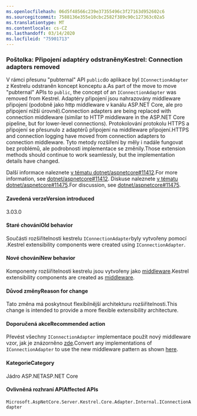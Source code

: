 ```yaml
---
ms.openlocfilehash: 06d5f48566c239e37355496c3f27163d952602c6
ms.sourcegitcommit: 7588136e355e10cbc2582f389c90c127363c02a5
ms.translationtype: MT
ms.contentlocale: cs-CZ
ms.lasthandoff: 03/14/2020
ms.locfileid: "75901713"
---
```

### <a name="kestrel-connection-adapters-removed"></a><span data-ttu-id="0963e-101">Poštolka: Připojení adaptéry odstraněny</span><span class="sxs-lookup"><span data-stu-id="0963e-101">Kestrel: Connection adapters removed</span></span>

<span data-ttu-id="0963e-102">V rámci přesunu "pubternal" API `public`do aplikace byl `IConnectionAdapter` z Kestrelu odstraněn koncept konceptu a.</span><span class="sxs-lookup"><span data-stu-id="0963e-102">As part of the move to move "pubternal" APIs to `public`, the concept of an `IConnectionAdapter` was removed from Kestrel.</span></span> <span data-ttu-id="0963e-103">Adaptéry připojení jsou nahrazovány middleware připojení (podobně jako http middleware v kanálu ASP.NET Core, ale pro připojení nižší úrovně).</span><span class="sxs-lookup"><span data-stu-id="0963e-103">Connection adapters are being replaced with connection middleware (similar to HTTP middleware in the ASP.NET Core pipeline, but for lower-level connections).</span></span> <span data-ttu-id="0963e-104">Protokolování protokolu HTTPS a připojení se přesunulo z adaptérů připojení na middleware připojení.</span><span class="sxs-lookup"><span data-stu-id="0963e-104">HTTPS and connection logging have moved from connection adapters to connection middleware.</span></span> <span data-ttu-id="0963e-105">Tyto metody rozšíření by měly i nadále fungovat bez problémů, ale podrobnosti implementace se změnily.</span><span class="sxs-lookup"><span data-stu-id="0963e-105">Those extension methods should continue to work seamlessly, but the implementation details have changed.</span></span>

<span data-ttu-id="0963e-106">Další informace naleznete [v tématu dotnet/aspnetcore#11412](https://github.com/dotnet/aspnetcore/pull/11412).</span><span class="sxs-lookup"><span data-stu-id="0963e-106">For more information, see [dotnet/aspnetcore#11412](https://github.com/dotnet/aspnetcore/pull/11412).</span></span> <span data-ttu-id="0963e-107">Diskuse naleznete [v tématu dotnet/aspnetcore#11475](https://github.com/dotnet/aspnetcore/issues/11475).</span><span class="sxs-lookup"><span data-stu-id="0963e-107">For discussion, see [dotnet/aspnetcore#11475](https://github.com/dotnet/aspnetcore/issues/11475).</span></span>

#### <a name="version-introduced"></a><span data-ttu-id="0963e-108">Zavedená verze</span><span class="sxs-lookup"><span data-stu-id="0963e-108">Version introduced</span></span>

<span data-ttu-id="0963e-109">3.0</span><span class="sxs-lookup"><span data-stu-id="0963e-109">3.0</span></span>

#### <a name="old-behavior"></a><span data-ttu-id="0963e-110">Staré chování</span><span class="sxs-lookup"><span data-stu-id="0963e-110">Old behavior</span></span>

<span data-ttu-id="0963e-111">Součásti rozšiřitelnosti kestrelu `IConnectionAdapter`byly vytvořeny pomocí .</span><span class="sxs-lookup"><span data-stu-id="0963e-111">Kestrel extensibility components were created using `IConnectionAdapter`.</span></span>

#### <a name="new-behavior"></a><span data-ttu-id="0963e-112">Nové chování</span><span class="sxs-lookup"><span data-stu-id="0963e-112">New behavior</span></span>

<span data-ttu-id="0963e-113">Komponenty rozšiřitelnosti kestrelu jsou vytvořeny jako [middleware](https://github.com/dotnet/aspnetcore/pull/11412/files#diff-89acc06acf1b2e96bbdb811ce523619f).</span><span class="sxs-lookup"><span data-stu-id="0963e-113">Kestrel extensibility components are created as [middleware](https://github.com/dotnet/aspnetcore/pull/11412/files#diff-89acc06acf1b2e96bbdb811ce523619f).</span></span>

#### <a name="reason-for-change"></a><span data-ttu-id="0963e-114">Důvod změny</span><span class="sxs-lookup"><span data-stu-id="0963e-114">Reason for change</span></span>

<span data-ttu-id="0963e-115">Tato změna má poskytnout flexibilnější architekturu rozšiřitelnosti.</span><span class="sxs-lookup"><span data-stu-id="0963e-115">This change is intended to provide a more flexible extensibility architecture.</span></span>

#### <a name="recommended-action"></a><span data-ttu-id="0963e-116">Doporučená akce</span><span class="sxs-lookup"><span data-stu-id="0963e-116">Recommended action</span></span>

<span data-ttu-id="0963e-117">Převést všechny `IConnectionAdapter` implementace použít nový middleware vzor, jak je znázorněno [zde](https://github.com/dotnet/aspnetcore/pull/11412/files#diff-89acc06acf1b2e96bbdb811ce523619f).</span><span class="sxs-lookup"><span data-stu-id="0963e-117">Convert any implementations of `IConnectionAdapter` to use the new middleware pattern as shown [here](https://github.com/dotnet/aspnetcore/pull/11412/files#diff-89acc06acf1b2e96bbdb811ce523619f).</span></span>

#### <a name="category"></a><span data-ttu-id="0963e-118">Kategorie</span><span class="sxs-lookup"><span data-stu-id="0963e-118">Category</span></span>

<span data-ttu-id="0963e-119">Jádro ASP.NET</span><span class="sxs-lookup"><span data-stu-id="0963e-119">ASP.NET Core</span></span>

#### <a name="affected-apis"></a><span data-ttu-id="0963e-120">Ovlivněná rozhraní API</span><span class="sxs-lookup"><span data-stu-id="0963e-120">Affected APIs</span></span>

`Microsoft.AspNetCore.Server.Kestrel.Core.Adapter.Internal.IConnectionAdapter`

<!-- 

#### Affected APIs

`T:Microsoft.AspNetCore.Server.Kestrel.Core.Adapter.Internal.IConnectionAdapter`

-->
